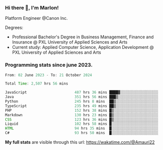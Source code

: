 
### Hi there 👋, I'm Marlon!

Platform Engineer @Canon Inc.

Degrees: 
- Professional Bachelor's Degree in Business Management, Finance and Insurance @ PXL University of Applied Sciences and Arts
- Current study: Applied Computer Science, Application Development @ PXL University of Applied Sciences and Arts

### Programming stats since june 2023.
<!--START_SECTION:waka-->

```java
From: 02 June 2023 - To: 21 October 2024

Total Time: 2,507 hrs 56 mins

JavaScript                      487 hrs 36 mins ████▓░░░░░░░░░░░░░░░░░░░░   19.13 %
Java                            351 hrs 56 mins ███▒░░░░░░░░░░░░░░░░░░░░░   13.81 %
Python                          245 hrs 8 mins  ██▒░░░░░░░░░░░░░░░░░░░░░░   09.62 %
TypeScript                      235 hrs 49 mins ██▒░░░░░░░░░░░░░░░░░░░░░░   09.25 %
PHP                             152 hrs 38 mins █▒░░░░░░░░░░░░░░░░░░░░░░░   05.99 %
Markdown                        130 hrs 23 mins █▒░░░░░░░░░░░░░░░░░░░░░░░   05.12 %
CSS                             123 hrs 36 mins █▒░░░░░░░░░░░░░░░░░░░░░░░   04.85 %
Liquid                          102 hrs 58 mins █░░░░░░░░░░░░░░░░░░░░░░░░   04.04 %
HTML                            94 hrs 35 mins  █░░░░░░░░░░░░░░░░░░░░░░░░   03.71 %
C#                              93 hrs 50 mins  █░░░░░░░░░░░░░░░░░░░░░░░░   03.68 %
```

<!--END_SECTION:waka-->
**My full stats** are visible through this url: https://wakatime.com/@Amauri22
